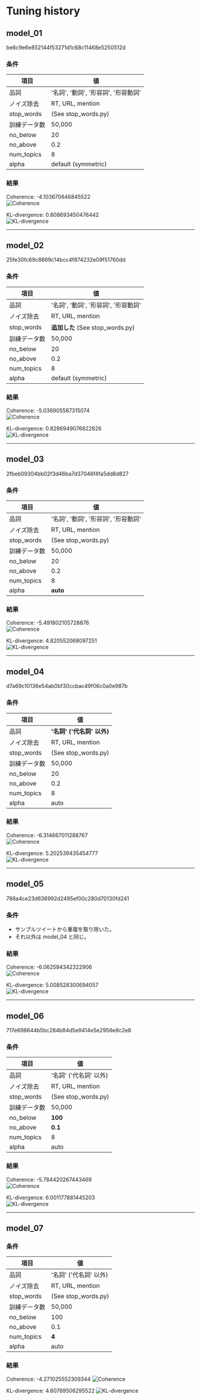 # Tuning history

## model_01
be6c9e6e852144f53271d1c68c11468e5250512d

### 条件

|項目|値|
|-|-|
|品詞|'名詞', '動詞', '形容詞', '形容動詞'|
|ノイズ除去|RT, URL, mention|
|stop_words|(See stop_words.py)|
|訓練データ数|50,000|
|no_below|20|
|no_above|0.2|
|num_topics|8|
|alpha|default (symmetric)|

### 結果

Coherence: -4.103670646845522  
![Coherence](../data/01/coherence.png)

KL-divergence: 0.808693450476442  
![KL-divergence](../data/01/kl-divergence.png)

---
## model_02
25fe30fc69c8869c14bcc4f874232e09f51760dd

### 条件

|項目|値|
|-|-|
|品詞|'名詞', '動詞', '形容詞', '形容動詞'|
|ノイズ除去|RT, URL, mention|
|stop_words|**追加した** (See stop_words.py)|
|訓練データ数|50,000|
|no_below|20|
|no_above|0.2|
|num_topics|8|
|alpha|default (symmetric)|

### 結果
Coherence: -5.036905587315074  
![Coherence](../data/02/coherence.png)

KL-divergence: 0.8286949076822826  
![KL-divergence](../data/02/kl-divergence.png)

---
## model_03
2fbeb09304bb02f3d46ba7d37046f4fa5dd8d827

### 条件

|項目|値|
|-|-|
|品詞|'名詞', '動詞', '形容詞', '形容動詞'|
|ノイズ除去|RT, URL, mention|
|stop_words|(See stop_words.py)|
|訓練データ数|50,000|
|no_below|20|
|no_above|0.2|
|num_topics|8|
|alpha|**auto**|

### 結果
Coherence: -5.491802105728876  
![Coherence](../data/03/coherence.png)

KL-divergence: 4.820552068097251  
![KL-divergence](../data/03/kl-divergence.png)

---
## model_04
d7a69c10136e54ab0bf30ccbac49f06c0a0e987b

### 条件

|項目|値|
|-|-|
|品詞|**'名詞' ('代名詞' 以外)**|
|ノイズ除去|RT, URL, mention|
|stop_words|(See stop_words.py)|
|訓練データ数|50,000|
|no_below|20|
|no_above|0.2|
|num_topics|8|
|alpha|auto|

### 結果
Coherence: -6.314667011288767  
![Coherence](../data/04/coherence.png)

KL-divergence: 5.202539435454777  
![KL-divergence](../data/04/kl-divergence.png)

---
## model_05
786a4ce23d636992d2495ef00c280d70130fd241

### 条件

* サンプルツイートから重複を取り除いた。
* それ以外は model_04 と同じ。

### 結果
Coherence: -6.062594342322906  
![Coherence](../data/05/coherence.png)

KL-divergence: 5.008528300694057  
![KL-divergence](../data/05/kl-divergence.png)

---
## model_06
717e698644b5bc284b84d5e9414e5e2956e8c2e8

### 条件

|項目|値|
|-|-|
|品詞|'名詞' ('代名詞' 以外)|
|ノイズ除去|RT, URL, mention|
|stop_words|(See stop_words.py)|
|訓練データ数|50,000|
|no_below|**100**|
|no_above|**0.1**|
|num_topics|8|
|alpha|auto|

### 結果
Coherence: -5.784420267443469  
![Coherence](../data/06/coherence.png)

KL-divergence: 6.001177881445203  
![KL-divergence](../data/06/kl-divergence.png)

---
## model_07

### 条件

|項目|値|
|-|-|
|品詞|'名詞' ('代名詞' 以外)|
|ノイズ除去|RT, URL, mention|
|stop_words|(See stop_words.py)|
|訓練データ数|50,000|
|no_below|100|
|no_above|0.1|
|num_topics|**4**|
|alpha|auto|

### 結果

Coherence: -4.271025552309344
![Coherence](../data/07/coherence.png)

KL-divergence: 4.60769506295522
![KL-divergence](../data/07/kl-divergence.png)
